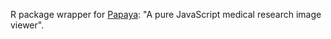 R package wrapper for [Papaya](https://github.com/rii-mango/Papaya): "A pure JavaScript medical research image viewer".

